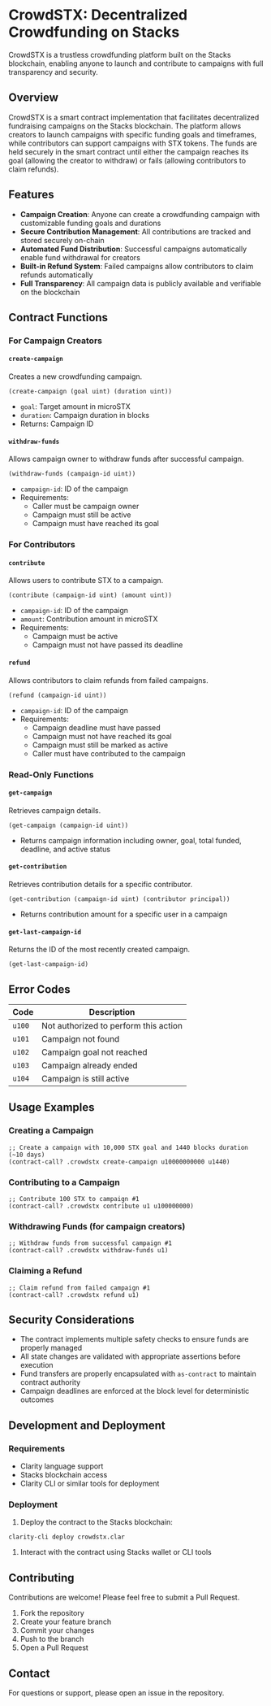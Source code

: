  CrowdSTX: Decentralized Crowdfunding on Stacks
==============================================

CrowdSTX is a trustless crowdfunding platform built on the Stacks blockchain, enabling anyone to launch and contribute to campaigns with full transparency and security.

Overview
--------

CrowdSTX is a smart contract implementation that facilitates decentralized fundraising campaigns on the Stacks blockchain. The platform allows creators to launch campaigns with specific funding goals and timeframes, while contributors can support campaigns with STX tokens. The funds are held securely in the smart contract until either the campaign reaches its goal (allowing the creator to withdraw) or fails (allowing contributors to claim refunds).

Features
--------

-   **Campaign Creation**: Anyone can create a crowdfunding campaign with customizable funding goals and durations
-   **Secure Contribution Management**: All contributions are tracked and stored securely on-chain
-   **Automated Fund Distribution**: Successful campaigns automatically enable fund withdrawal for creators
-   **Built-in Refund System**: Failed campaigns allow contributors to claim refunds automatically
-   **Full Transparency**: All campaign data is publicly available and verifiable on the blockchain

Contract Functions
------------------

### For Campaign Creators

#### `create-campaign`

Creates a new crowdfunding campaign.

```
(create-campaign (goal uint) (duration uint))

```

-   `goal`: Target amount in microSTX
-   `duration`: Campaign duration in blocks
-   Returns: Campaign ID

#### `withdraw-funds`

Allows campaign owner to withdraw funds after successful campaign.

```
(withdraw-funds (campaign-id uint))

```

-   `campaign-id`: ID of the campaign
-   Requirements:
    -   Caller must be campaign owner
    -   Campaign must still be active
    -   Campaign must have reached its goal

### For Contributors

#### `contribute`

Allows users to contribute STX to a campaign.

```
(contribute (campaign-id uint) (amount uint))

```

-   `campaign-id`: ID of the campaign
-   `amount`: Contribution amount in microSTX
-   Requirements:
    -   Campaign must be active
    -   Campaign must not have passed its deadline

#### `refund`

Allows contributors to claim refunds from failed campaigns.

```
(refund (campaign-id uint))

```

-   `campaign-id`: ID of the campaign
-   Requirements:
    -   Campaign deadline must have passed
    -   Campaign must not have reached its goal
    -   Campaign must still be marked as active
    -   Caller must have contributed to the campaign

### Read-Only Functions

#### `get-campaign`

Retrieves campaign details.

```
(get-campaign (campaign-id uint))

```

-   Returns campaign information including owner, goal, total funded, deadline, and active status

#### `get-contribution`

Retrieves contribution details for a specific contributor.

```
(get-contribution (campaign-id uint) (contributor principal))

```

-   Returns contribution amount for a specific user in a campaign

#### `get-last-campaign-id`

Returns the ID of the most recently created campaign.

```
(get-last-campaign-id)

```

Error Codes
-----------

| Code | Description |
| --- | --- |
| `u100` | Not authorized to perform this action |
| `u101` | Campaign not found |
| `u102` | Campaign goal not reached |
| `u103` | Campaign already ended |
| `u104` | Campaign is still active |

Usage Examples
--------------

### Creating a Campaign

```
;; Create a campaign with 10,000 STX goal and 1440 blocks duration (~10 days)
(contract-call? .crowdstx create-campaign u10000000000 u1440)

```

### Contributing to a Campaign

```
;; Contribute 100 STX to campaign #1
(contract-call? .crowdstx contribute u1 u100000000)

```

### Withdrawing Funds (for campaign creators)

```
;; Withdraw funds from successful campaign #1
(contract-call? .crowdstx withdraw-funds u1)

```

### Claiming a Refund

```
;; Claim refund from failed campaign #1
(contract-call? .crowdstx refund u1)

```

Security Considerations
-----------------------

-   The contract implements multiple safety checks to ensure funds are properly managed
-   All state changes are validated with appropriate assertions before execution
-   Fund transfers are properly encapsulated with `as-contract` to maintain contract authority
-   Campaign deadlines are enforced at the block level for deterministic outcomes

Development and Deployment
--------------------------

### Requirements

-   Clarity language support
-   Stacks blockchain access
-   Clarity CLI or similar tools for deployment

### Deployment

1.  Deploy the contract to the Stacks blockchain:

```
clarity-cli deploy crowdstx.clar

```

1.  Interact with the contract using Stacks wallet or CLI tools

Contributing
------------

Contributions are welcome! Please feel free to submit a Pull Request.

1.  Fork the repository
2.  Create your feature branch
3.  Commit your changes
4.  Push to the branch
5.  Open a Pull Request

Contact
-------

For questions or support, please open an issue in the repository.
